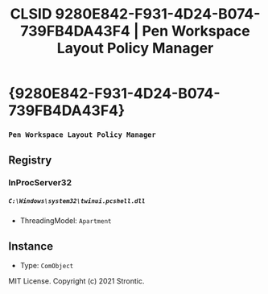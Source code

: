 ﻿---
title: "CLSID 9280E842-F931-4D24-B074-739FB4DA43F4 | Pen Workspace Layout Policy Manager"
excerpt: What is COM-Object CLSID 9280E842-F931-4D24-B074-739FB4DA43F4?
---

# {9280E842-F931-4D24-B074-739FB4DA43F4}

### `Pen Workspace Layout Policy Manager`

## Registry


### InProcServer32

##### `C:\Windows\system32\twinui.pcshell.dll`
* ThreadingModel: `Apartment`

## Instance

* Type: `ComObject`

MIT License. Copyright (c) 2021 Strontic.


